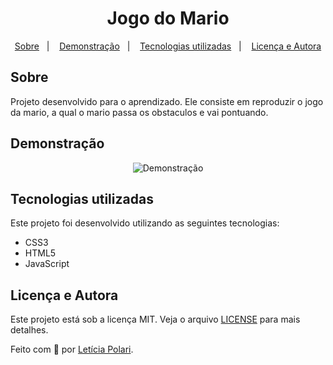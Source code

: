 <h1 align="center">
  Jogo do Mario
</h1>

<p align="center">
  <a href="#sobre">Sobre</a>&nbsp;&nbsp;&nbsp;|&nbsp;&nbsp;&nbsp;
  <a href="#demonstração">Demonstração</a>&nbsp;&nbsp;&nbsp;|&nbsp;&nbsp;&nbsp;
  <a href="#tecnologias-utilizadas">Tecnologias utilizadas</a>&nbsp;&nbsp;&nbsp;|&nbsp;&nbsp;&nbsp;
  <a href="#licença-e-autora">Licença e Autora</a>
</p>

## Sobre

Projeto desenvolvido para o aprendizado. Ele consiste em reproduzir o jogo da mario, a qual o mario passa os obstaculos e vai pontuando.

##  Demonstração

<p align="center">
    <img alt="Demonstração" title="Demonstração" src="" />
</p>

## Tecnologias utilizadas

Este projeto foi desenvolvido utilizando as seguintes tecnologias:

- CSS3
- HTML5
- JavaScript

## Licença e Autora

Este projeto está sob a licença MIT. Veja o arquivo [LICENSE](https://github.com/Polaris851/jogo-mario/blob/main/LICENSE) para mais detalhes.

Feito com :purple_heart: por [Letícia Polari](https://github.com/Polaris851).
